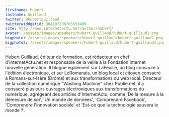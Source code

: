 ```yaml
---
firstname: Hubert 
lastname: Guillaud
twitter: @hubertguillaud
twitterwiddgetid: 304197236785553409
site: http://www.internetactu.net/author/hubert/
avatar: /assets/images/speakers/hubert-guillaud/hubert-guillaud1.png
bigphoto: /assets/images/speakers/hubert-guillaud/hubert-guillaud2.png
bigphoto2: /assets/images/speakers/hubert-guillaud/hubert-guillaud3.png
---
```


Hubert Guillaud, éditeur de formation, est rédacteur en chef d'InternetActu.net et responsable de la veille à la Fondation Internet nouvelle génération. Il blogue également sur LaFeuille, un blog consacré à l'édition électronique, et sur LeRomanais, un blog local et citoyen consacré à Romans-sur-Isère (Drôme) et aux transformations du web local. Directeur de la collection numérique "Washing Machine" chez Publie.net, il a consacré plusieurs ouvrages électroniques aux transformations du numérique, agrégeant des articles d'InternetActu, comme 'De la mesure à la démesure de soi', 'Un monde de données', 'Comprendre Facebook', 'Comprendre l'innovation sociale' et 'Est-ce que la technologie sauvera le monde ?'.


